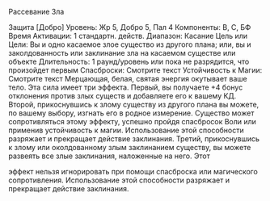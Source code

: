 
Рассевание Зла

Защита [Добро]
Уровень: Жр 5, Добро 5, Пал 4
Компоненты: В, С, БФ
Время Активации: 1 стандартн. действ.
Диапазон: Касание
Цель или Цели: Вы и одно касаемое
злое существо из другого плана; или, вы
и заколдованность или заклинание зла на
касаемом существе или объекте
Длительность: 1 раунд/уровень или пока
не разрядится, что произойдет первым
Спасброски: Смотрите текст
Устойчивость к Магии: Смотрите текст
Мерцающая, белая, святая энергия окутывает ваше тело. Эта сила имеет три
эффекта.
Первый, вы получаете +4 бонус отклонения против злых существ и добавляете его к вашему КД.
Второй, прикоснувшись к злому существу из другого плана вы можете, по
вашему выбору, изгнать его в родное
измерение. Существо может сопротивляться этому эффекту, успешно пройдя
спасбросок Воли или применив устойчивость к магии. Использование этой
способности разряжает и прекращает
действие заклинания.
Третий, прикоснувшись к злому или
околдованному злым заклинанием существу, вы можете развеять все злые
заклинания, наложенные на него. Этот

эффект нельзя игнорировать при помощи спасброска или магического сопротивления. Использование этой способности разряжает и прекращает действие
заклинания.